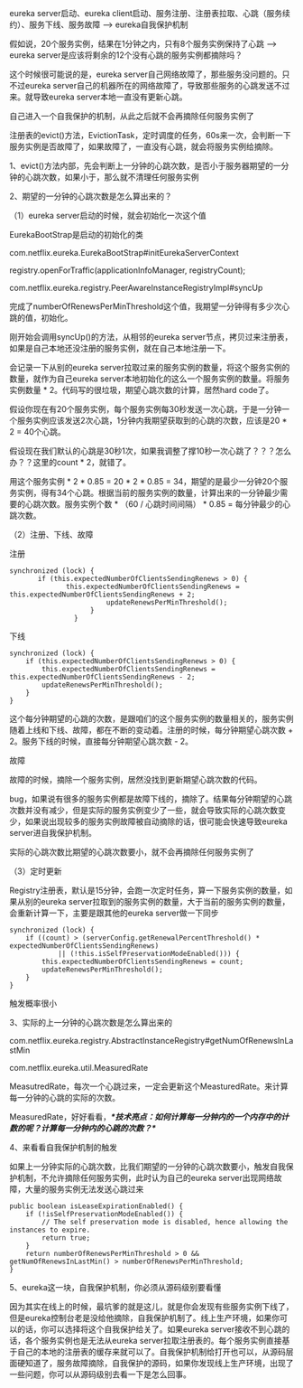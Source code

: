 eureka server启动、eureka client启动、服务注册、注册表拉取、心跳（服务续约）、服务下线、服务故障 --> eureka自我保护机制

 

假如说，20个服务实例，结果在1分钟之内，只有8个服务实例保持了心跳 --> eureka server是应该将剩余的12个没有心跳的服务实例都摘除吗？

 

这个时候很可能说的是，eureka server自己网络故障了，那些服务没问题的。只不过eureka server自己的机器所在的网络故障了，导致那些服务的心跳发送不过来。就导致eureka server本地一直没有更新心跳。

 

自己进入一个自我保护的机制，从此之后就不会再摘除任何服务实例了

 

注册表的evict()方法，EvictionTask，定时调度的任务，60s来一次，会判断一下服务实例是否故障了，如果故障了，一直没有心跳，就会将服务实例给摘除。

 

1、evict()方法内部，先会判断上一分钟的心跳次数，是否小于服务器期望的一分钟的心跳次数，如果小于，那么就不清理任何服务实例

 

2、期望的一分钟的心跳次数是怎么算出来的？

 

（1）eureka server启动的时候，就会初始化一次这个值

 

EurekaBootStrap是启动的初始化的类

com.netflix.eureka.EurekaBootStrap#initEurekaServerContext 

registry.openForTraffic(applicationInfoManager, registryCount);

 com.netflix.eureka.registry.PeerAwareInstanceRegistryImpl#syncUp





完成了numberOfRenewsPerMinThreshold这个值，我期望一分钟得有多少次心跳的值，初始化。

刚开始会调用syncUp()的方法，从相邻的eureka server节点，拷贝过来注册表，如果是自己本地还没注册的服务实例，就在自己本地注册一下。

 

会记录一下从别的eureka server拉取过来的服务实例的数量，将这个服务实例的数量，就作为自己eureka server本地初始化的这么一个服务实例的数量。将服务实例数量 * 2。代码写的很垃圾，期望心跳次数的计算，居然hard code了。



 

假设你现在有20个服务实例，每个服务实例每30秒发送一次心跳，于是一分钟一个服务实例应该发送2次心跳，1分钟内我期望获取到的心跳的次数，应该是20 * 2 = 40个心跳。

 

假设现在我们默认的心跳是30秒1次，如果我调整了撑10秒一次心跳了？？？怎么办？？这里的count * 2，就错了。

 

用这个服务实例 * 2 * 0.85 = 20 * 2 * 0.85 = 34，期望的是最少一分钟20个服务实例，得有34个心跳。根据当前的服务实例的数量，计算出来的一分钟最少需要的心跳次数。服务实例个数 * （60 / 心跳时间间隔） * 0.85 = 每分钟最少的心跳次数。

 

（2）注册、下线、故障

 注册

```
synchronized (lock) {
       if (this.expectedNumberOfClientsSendingRenews > 0) {
              this.expectedNumberOfClientsSendingRenews = this.expectedNumberOfClientsSendingRenews + 2;
                        updateRenewsPerMinThreshold();
                    }
                }
```

下线

```
synchronized (lock) {
    if (this.expectedNumberOfClientsSendingRenews > 0) {
        this.expectedNumberOfClientsSendingRenews = this.expectedNumberOfClientsSendingRenews - 2;
        updateRenewsPerMinThreshold();
    }
}
```



这个每分钟期望的心跳的次数，是跟咱们的这个服务实例的数量相关的，服务实例随着上线和下线、故障，都在不断的变动着。注册的时候，每分钟期望心跳次数 + 2。服务下线的时候，直接每分钟期望心跳次数 - 2。



故障 

故障的时候，摘除一个服务实例，居然没找到更新期望心跳次数的代码。

bug，如果说有很多的服务实例都是故障下线的，摘除了。结果每分钟期望的心跳次数并没有减少，但是实际的服务实例变少了一些，就会导致实际的心跳次数变少，如果说出现较多的服务实例故障被自动摘除的话，很可能会快速导致eureka server进自我保护机制。

 

实际的心跳次数比期望的心跳次数要小，就不会再摘除任何服务实例了

 

（3）定时更新

 

Registry注册表，默认是15分钟，会跑一次定时任务，算一下服务实例的数量，如果从别的eureka server拉取到的服务实例的数量，大于当前的服务实例的数量，会重新计算一下，主要是跟其他的eureka server做一下同步

 

```
synchronized (lock) {
    if ((count) > (serverConfig.getRenewalPercentThreshold() * expectedNumberOfClientsSendingRenews)
            || (!this.isSelfPreservationModeEnabled())) {
        this.expectedNumberOfClientsSendingRenews = count;
        updateRenewsPerMinThreshold();
    }
}
```

触发概率很小

 

3、实际的上一分钟的心跳次数是怎么算出来的

 com.netflix.eureka.registry.AbstractInstanceRegistry#getNumOfRenewsInLastMin

com.netflix.eureka.util.MeasuredRate

MeasutredRate，每次一个心跳过来，一定会更新这个MeasturedRate。来计算每一分钟的心跳的实际的次数。

 

MeasuredRate，好好看看，***\*技术亮点：如何计算每一分钟内的一个内存中的计数的呢？计算每一分钟内的心跳的次数？\****

 

4、来看看自我保护机制的触发

 

如果上一分钟实际的心跳次数，比我们期望的一分钟的心跳次数要小，触发自我保护机制，不允许摘除任何服务实例，此时认为自己的eureka server出现网络故障，大量的服务实例无法发送心跳过来

 

```
public boolean isLeaseExpirationEnabled() {
    if (!isSelfPreservationModeEnabled()) {
        // The self preservation mode is disabled, hence allowing the instances to expire.
        return true;
    }
    return numberOfRenewsPerMinThreshold > 0 && getNumOfRenewsInLastMin() > numberOfRenewsPerMinThreshold;
}
```

5、eureka这一块，自我保护机制，你必须从源码级别要看懂

 

因为其实在线上的时候，最坑爹的就是这儿，就是你会发现有些服务实例下线了，但是eureka控制台老是没给他摘除，自我保护机制了。线上生产环境，如果你可以的话，你可以选择将这个自我保护给关了。如果eureka server接收不到心跳的话，各个服务实例也是无法从eureka server拉取注册表的。每个服务实例直接基于自己的本地的注册表的缓存来就可以了。自我保护机制给打开也可以，从源码层面硬知道了，服务故障摘除，自我保护的源码，如果你发现线上生产环境，出现了一些问题，你可以从源码级别去看一下是怎么回事。